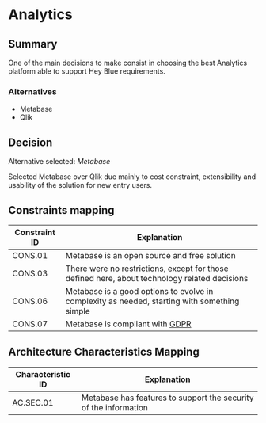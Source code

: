 # Analytics

## Summary

One of the main decisions to make consist in choosing the best Analytics platform able to support Hey Blue requirements.


### Alternatives

- Metabase
- Qlik

## Decision 

Alternative selected: *Metabase*

Selected Metabase over Qlik due mainly to cost constraint, extensibility and usability of the solution for new entry users.

## Constraints mapping

| Constraint ID | Explanation |
| ------------- | ----------- |
| CONS.01 | Metabase is an open source and free solution |
| CONS.03 | There were no restrictions, except for those defined here, about technology related decisions |
| CONS.06 | Metabase is a good options to evolve in complexity as needed, starting with something simple |
| CONS.07 | Metabase is compliant with [GDPR](https://www.metabase.com/docs/latest/installation-and-operation/privacy) |

## Architecture Characteristics Mapping

| Characteristic ID | Explanation |
| ------------- | ----------- |
| AC.SEC.01 | Metabase has features to support the security of the information |
